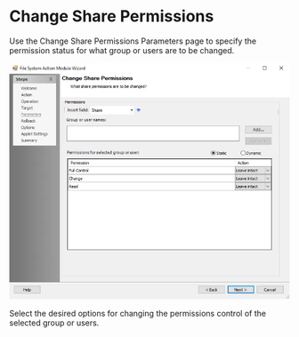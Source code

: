 # Change Share Permissions

Use the Change Share Permissions Parameters page to specify the permission status for what group or users are to be changed.

![File System Action Module Wizard Change Share Permissions Parameters page](../../../../../../../static/img/product_docs/accessanalyzer/enterpriseauditor/admin/action/filesystem/parameters/changesharepermissions.webp)

Select the desired options for changing the permissions control of the selected group or users.
